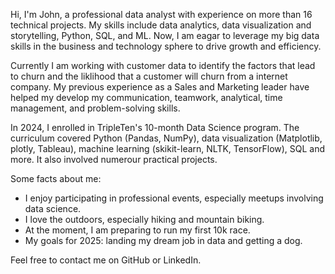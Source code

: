 <p align='left'> Hi, I'm John, a professional data analyst with experience on more than 16 technical projects. My skills include data analytics, data visualization and storytelling, Python, SQL, and ML. Now, I am eagar to leverage my big data skills in the business and technology sphere to drive growth and efficiency.

Currently I am working with customer data to identify the factors that lead to churn and the liklihood that a customer will churn from a internet company. My previous experience as a Sales and Marketing leader have helped my develop my communication, teamwork, analytical, time management, and problem-solving skills. 

In 2024, I enrolled in TripleTen's 10-month Data Science program. The curriculum covered Python (Pandas, NumPy), data visualization (Matplotlib, plotly, Tableau), machine learning (skikit-learn, NLTK, TensorFlow), SQL and more. It also involved numerour practical projects.

Some facts about me:
- I enjoy participating in professional events, especially meetups involving data science.
- I love the outdoors, especially hiking and mountain biking.
- At the moment, I am preparing to run my first 10k race.
- My goals for 2025: landing my dream job in data and getting a dog.

Feel free to contact me on GitHub or LinkedIn.
